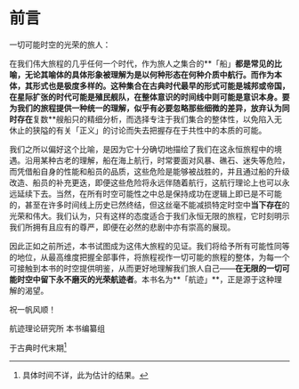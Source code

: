 # 前言

一切可能时空的光荣的旅人：

在我们伟大旅程的几乎任何一个时代，作为旅人之集合的**「船」**都是常见的比喻，无论其喻体的具体形象被理解为是以何种形态在何种介质中航行。而作为本体，其形式也是极度多样的。这种集合在古典时代最早的形式可能是城邦或帝国，在星际扩张的时代可能是殖民舰队，在整体意识的时间线中则可能是意识本身。要为我们的旅程提供一种统一的理解，似乎有必要忽略那些细微的差异，放弃认为同时存在**复数**艘船只的精细分析，而选择专注于我们集合的整体性，以免陷入无休止的狭隘的有关「正义」的讨论而失去把握存在于共性中的本质的可能。

我们之所以偏好这个比喻，是因为它十分确切地描绘了我们在这永恒旅程中的境遇。沿用某种古老的理解，船在海上航行，时常要面对风暴、礁石、迷失等危险，而凭借船自身的性能和船员的品质，这些危险是能够被战胜的，并且通过船的升级改造、船员的补充更迭，即便这些危险将永远伴随着航行，这航行理论上也可以永远延续下去。当然，在所有时空可能性之中总是保持成功在逻辑上即已是不可能的，甚至在许多时间线上历史已然终结，但这丝毫不能减损特定时空中**当下存在**的光荣和伟大。我们认为，只有这样的态度适合于我们永恒无限的旅程，它时刻明示我们所拥有且应有的尊严，即便在必然的悲剧中亦有崇高的展现。

因此正如之前所述，本书试图成为这伟大旅程的见证。我们将给予所有可能性同等的地位，从最高维度把握全部事件，将旅程视作一切可能的旅程的整体，为每一个可接触到本书的时空提供明鉴，从而更好地理解我们旅人自己——**在无限的一切可能时空中留下永不磨灭的光荣航迹者**。本书名为**「航迹」**，正是源于这种理解的渴望。

祝一帆风顺！

航迹理论研究所 本书编纂组

于古典时代末期[^ 1]

[^ 1]: 具体时间不详，此为估计的结果。